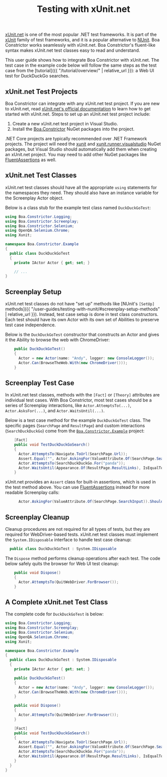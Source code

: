 ﻿---
title: Testing with xUnit.net
layout: single
permalink: /user-guides/testing-with-xunit-net/
sidebar:
  nav: "user-guides"
toc: true
---

[xUnit.net](https://xunit.net/) is one of the most popular .NET test frameworks.
It is part of the [xUnit](https://en.wikipedia.org/wiki/XUnit) family of test frameworks,
and it is a popular alternative to [NUnit](https://nunit.org/).
Boa Constrictor works seamlessly with xUnit.net.
Boa Constrictor's fluent-like syntax makes xUnit.net test classes easy to read and understand.

This user guide shows how to integrate Boa Constrictor with xUnit.net.
The test case in the example code below will follow the same steps
as the test case from the [tutorial]({{ "/tutorial/overview/" | relative_url }}):
a Web UI test for DuckDuckGo searches.


## xUnit.net Test Projects

Boa Constrictor can integrate with any xUnit.net test project.
If you are new to xUnit.net, read [xUnit.net's official documentation](https://xunit.net/#documentation)
to learn how to get started with xUnit.net.
Steps to set up an xUnit.net test project include:

1. Create a new xUnit.net test project in Visual Studio.
2. Install the [Boa.Constrictor](https://www.nuget.org/packages/Boa.Constrictor/) NuGet packages into the project.

.NET Core projects are typically recommended over .NET Framework projects.
The project will need the [xunit](https://www.nuget.org/packages/xunit/)
and [xunit.runner.visualstudio](https://www.nuget.org/packages/xunit.runner.visualstudio/) NuGet packages,
but Visual Studio should automatically add them when creating an xUnit.net project.
You may need to add other NuGet packages like
[FluentAssertions](https://www.nuget.org/packages/FluentAssertions/) as well.


## xUnit.net Test Classes

xUnit.net test classes should have all the appropriate `using` statements for the namespaces they need.
They should also have an instance variable for the Screenplay Actor object.

Below is a class stub for the example test class named `DuckDuckGoTest`:

```csharp
using Boa.Constrictor.Logging;
using Boa.Constrictor.Screenplay;
using Boa.Constrictor.Selenium;
using OpenQA.Selenium.Chrome;
using Xunit;

namespace Boa.Constrictor.Example
{
  public class DuckDuckGoTest
  {
    private IActor Actor { get; set; }

    // ...
}
```


## Screenplay Setup

xUnit.net test classes do not have "set up" methods like
[NUnit's `[SetUp]` methods]({{ "/user-guides/testing-with-nunit/#screenplay-setup-methods" | relative_url }}).
Instead, test case setup is done in test class constructors.
Each test should have its own Actor with its own set of Abilities to preserve test case independence.

Below is the `DuckDuckGoTest` constructor that 
constructs an Actor and gives it the Ability to browse the web with ChromeDriver:

```csharp
    public DuckDuckGoTest()
    {
      Actor = new Actor(name: "Andy", logger: new ConsoleLogger());
      Actor.Can(BrowseTheWeb.With(new ChromeDriver()));
    }
```


## Screenplay Test Case

In xUnit.net test classes, methods with the `[Fact]` or `[Theory]` attributes are individual test cases.
With Boa Constrictor, most test cases should be a series of Screenplay interactions, like
`Actor.AttemptsTo(...)`, `Actor.AsksFor(...)`, and `Actor.WaitsUntil(...)`.

Below is a test case method for the example `DuckDuckGoTest` class.
The specific pages (`SearchPage` and `ResultPage`) and custom interactions (`SearchDuckDuckGo`)
come from the [`Boa.Constrictor.Example`](https://github.com/q2ebanking/boa-constrictor/tree/main/Boa.Constrictor.Example) project:

```csharp
    [Fact]
    public void TestDuckDuckGoSearch()
    {
      Actor.AttemptsTo(Navigate.ToUrl(SearchPage.Url));
      Assert.Equal("", Actor.AskingFor(ValueAttribute.Of(SearchPage.SearchInput)));
      Actor.AttemptsTo(SearchDuckDuckGo.For("panda"));
      Actor.WaitsUntil(Appearance.Of(ResultPage.ResultLinks), IsEqualTo.True());
    }
```

xUnit.net provides an `Assert` class for built-in assertions, which is used in the test method above.
You can use [FluentAssertions](https://www.nuget.org/packages/FluentAssertions/) instead for more readable Screenplay calls:

```csharp
      Actor.AskingFor(ValueAttribute.Of(SearchPage.SearchInput)).Should().BeEmpty();
```


## Screenplay Cleanup

Cleanup procedures are not required for all types of tests, but they are required for WebDriver-based tests.
xUnit.net test classes must implement the `System.IDisposable` interface to handle test case cleanup:

```csharp
  public class DuckDuckGoTest : System.IDisposable
```

The `Dispose` method performs cleanup operations after each test.
The code below safely quits the browser for Web UI test cleanup:

```csharp
    public void Dispose()
    {
      Actor.AttemptsTo(QuitWebDriver.ForBrowser());
    }
```


## A Complete xUnit.net Test Class

The complete code for `DuckDuckGoTest` is below:

```csharp
using Boa.Constrictor.Logging;
using Boa.Constrictor.Screenplay;
using Boa.Constrictor.Selenium;
using OpenQA.Selenium.Chrome;
using Xunit;

namespace Boa.Constrictor.Example
{
  public class DuckDuckGoTest : System.IDisposable
  {
    private IActor Actor { get; set; }

    public DuckDuckGoTest()
    {
      Actor = new Actor(name: "Andy", logger: new ConsoleLogger());
      Actor.Can(BrowseTheWeb.With(new ChromeDriver()));
    }

    public void Dispose()
    {
      Actor.AttemptsTo(QuitWebDriver.ForBrowser());
    }

    [Fact]
    public void TestDuckDuckGoSearch()
    {
      Actor.AttemptsTo(Navigate.ToUrl(SearchPage.Url));
      Assert.Equal("", Actor.AskingFor(ValueAttribute.Of(SearchPage.SearchInput)));
      Actor.AttemptsTo(SearchDuckDuckGo.For("panda"));
      Actor.WaitsUntil(Appearance.Of(ResultPage.ResultLinks), IsEqualTo.True());
    }
  }
}
```
